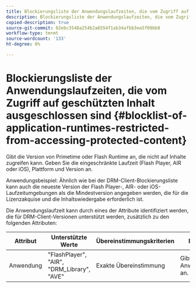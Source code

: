 ```yaml
---
title: Blockierungsliste der Anwendungslaufzeiten, die vom Zugriff auf geschützten Inhalt ausgeschlossen sind
description: Blockierungsliste der Anwendungslaufzeiten, die vom Zugriff auf geschützten Inhalt ausgeschlossen sind
copied-description: true
source-git-commit: 02ebc3548a254b2a6554f1ab34afbb3ea5f09bb8
workflow-type: tm+mt
source-wordcount: '133'
ht-degree: 0%

---
```


# Blockierungsliste der Anwendungslaufzeiten, die vom Zugriff auf geschützten Inhalt ausgeschlossen sind {#blocklist-of-application-runtimes-restricted-from-accessing-protected-content}

Gibt die Version von Primetime oder Flash Runtime an, die nicht auf Inhalte zugreifen kann. Geben Sie die eingeschränkte Laufzeit (Flash Player, AIR oder iOS), Plattform und Version an.

Anwendungsbeispiel: Ähnlich wie bei der DRM-Client-Blockierungsliste kann auch die neueste Version der Flash Player-, AIR- oder iOS-Laufzeitumgebungen als die Mindestversion angegeben werden, die für die Lizenzakquise und die Inhaltswiedergabe erforderlich ist.

Die Anwendungslaufzeit kann durch eines der Attribute identifiziert werden, die für DRM-Client-Versionen unterstützt werden, zusätzlich zu den folgenden Attributen:

| **Attribut** | **Unterstützte Werte** | **Übereinstimmungskriterien** | **Beschreibung** |
|---|---|---|---|
| Anwendung | &quot;FlashPlayer&quot;, &quot;AIR&quot;, &quot;DRM_Library&quot;, &quot;AVE&quot; | Exakte Übereinstimmung | Gibt den Namen der Anwendungslaufzeit an. |
